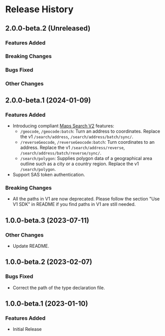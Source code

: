 # Release History

## 2.0.0-beta.2 (Unreleased)

### Features Added

### Breaking Changes

### Bugs Fixed

### Other Changes

## 2.0.0-beta.1 (2024-01-09)

### Features Added

- Introducing compliant [Maps Search V2](https://learn.microsoft.com/rest/api/maps/search?view=rest-maps-2023-06-01) features:
  - `/geocode`, `/geocode:batch`: Turn an address to coordinates. Replace the v1 `/search/address`, `/search/address/batch/sync/`.
  - `/reverseGeocode`, `/reverseGeocode:batch`: Turn coordinates to an address. Replace the v1 `/search/address/reverse`, `/search/address/batch/reverse/sync/`.
  - `/search/polygon`: Supplies polygon data of a geographical area outline such as a city or a country region. Replace the v1 `/search/polygon`.
- Support SAS token authentication.

### Breaking Changes

- All the paths in V1 are now deprecated. Please follow the section "Use V1 SDK" in README if you find paths in V1 are still needed.

## 1.0.0-beta.3 (2023-07-11)

### Other Changes

- Update README.

## 1.0.0-beta.2 (2023-02-07)

### Bugs Fixed

- Correct the path of the type declaration file.

## 1.0.0-beta.1 (2023-01-10)

### Features Added

- Initial Release
